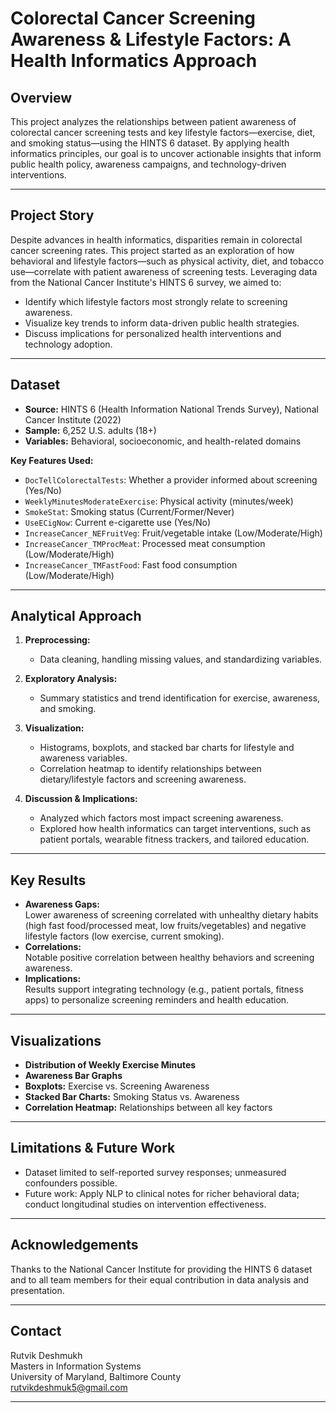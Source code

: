 # Colorectal Cancer Screening Awareness & Lifestyle Factors: A Health Informatics Approach

## Overview

This project analyzes the relationships between patient awareness of colorectal cancer screening tests and key lifestyle factors—exercise, diet, and smoking status—using the HINTS 6 dataset. By applying health informatics principles, our goal is to uncover actionable insights that inform public health policy, awareness campaigns, and technology-driven interventions.

---

## Project Story

Despite advances in health informatics, disparities remain in colorectal cancer screening rates. This project started as an exploration of how behavioral and lifestyle factors—such as physical activity, diet, and tobacco use—correlate with patient awareness of screening tests. Leveraging data from the National Cancer Institute's HINTS 6 survey, we aimed to:

- Identify which lifestyle factors most strongly relate to screening awareness.
- Visualize key trends to inform data-driven public health strategies.
- Discuss implications for personalized health interventions and technology adoption.

---

## Dataset

- **Source:** HINTS 6 (Health Information National Trends Survey), National Cancer Institute (2022)
- **Sample:** 6,252 U.S. adults (18+)
- **Variables:** Behavioral, socioeconomic, and health-related domains

**Key Features Used:**
- `DocTellColorectalTests`: Whether a provider informed about screening (Yes/No)
- `WeeklyMinutesModerateExercise`: Physical activity (minutes/week)
- `SmokeStat`: Smoking status (Current/Former/Never)
- `UseECigNow`: Current e-cigarette use (Yes/No)
- `IncreaseCancer_NEFruitVeg`: Fruit/vegetable intake (Low/Moderate/High)
- `IncreaseCancer_TMProcMeat`: Processed meat consumption (Low/Moderate/High)
- `IncreaseCancer_TMFastFood`: Fast food consumption (Low/Moderate/High)

---

## Analytical Approach

1. **Preprocessing:**  
   - Data cleaning, handling missing values, and standardizing variables.

2. **Exploratory Analysis:**  
   - Summary statistics and trend identification for exercise, awareness, and smoking.

3. **Visualization:**  
   - Histograms, boxplots, and stacked bar charts for lifestyle and awareness variables.
   - Correlation heatmap to identify relationships between dietary/lifestyle factors and screening awareness.

4. **Discussion & Implications:**  
   - Analyzed which factors most impact screening awareness.
   - Explored how health informatics can target interventions, such as patient portals, wearable fitness trackers, and tailored education.

---

## Key Results

- **Awareness Gaps:**  
  Lower awareness of screening correlated with unhealthy dietary habits (high fast food/processed meat, low fruits/vegetables) and negative lifestyle factors (low exercise, current smoking).
- **Correlations:**  
  Notable positive correlation between healthy behaviors and screening awareness.
- **Implications:**  
  Results support integrating technology (e.g., patient portals, fitness apps) to personalize screening reminders and health education.

---

## Visualizations

- **Distribution of Weekly Exercise Minutes**
- **Awareness Bar Graphs**
- **Boxplots:** Exercise vs. Screening Awareness
- **Stacked Bar Charts:** Smoking Status vs. Awareness
- **Correlation Heatmap:** Relationships between all key factors

---

## Limitations & Future Work

- Dataset limited to self-reported survey responses; unmeasured confounders possible.
- Future work: Apply NLP to clinical notes for richer behavioral data; conduct longitudinal studies on intervention effectiveness.

---

## Acknowledgements

Thanks to the National Cancer Institute for providing the HINTS 6 dataset and to all team members for their equal contribution in data analysis and presentation.

---

## Contact

Rutvik Deshmukh  
Masters in Information Systems  
University of Maryland, Baltimore County  
rutvikdeshmuk5@gmail.com

---
